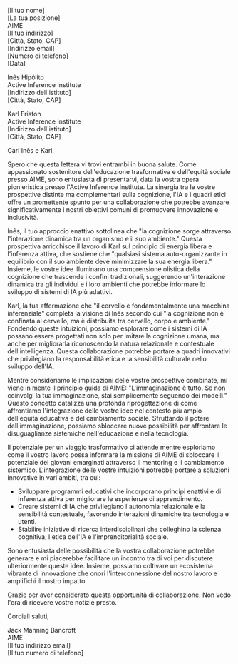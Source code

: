 [Il tuo nome]  
[La tua posizione]  
AIME  
[Il tuo indirizzo]  
[Città, Stato, CAP]  
[Indirizzo email]  
[Numero di telefono]  
[Data]  

Inês Hipólito  
Active Inference Institute  
[Indirizzo dell'istituto]  
[Città, Stato, CAP]  

Karl Friston  
Active Inference Institute  
[Indirizzo dell'istituto]  
[Città, Stato, CAP]  

Cari Inês e Karl,

Spero che questa lettera vi trovi entrambi in buona salute. Come appassionato sostenitore dell'educazione trasformativa e dell'equità sociale presso AIME, sono entusiasta di presentarvi, data la vostra opera pionieristica presso l'Active Inference Institute. La sinergia tra le vostre prospettive distinte ma complementari sulla cognizione, l'IA e i quadri etici offre un promettente spunto per una collaborazione che potrebbe avanzare significativamente i nostri obiettivi comuni di promuovere innovazione e inclusività.

Inês, il tuo approccio enattivo sottolinea che "la cognizione sorge attraverso l'interazione dinamica tra un organismo e il suo ambiente." Questa prospettiva arricchisce il lavoro di Karl sul principio di energia libera e l'inferenza attiva, che sostiene che "qualsiasi sistema auto-organizzante in equilibrio con il suo ambiente deve minimizzare la sua energia libera." Insieme, le vostre idee illuminano una comprensione olistica della cognizione che trascende i confini tradizionali, suggerendo un'interazione dinamica tra gli individui e i loro ambienti che potrebbe informare lo sviluppo di sistemi di IA più adattivi.

Karl, la tua affermazione che "il cervello è fondamentalmente una macchina inferenziale" completa la visione di Inês secondo cui "la cognizione non è confinata al cervello, ma è distribuita tra cervello, corpo e ambiente." Fondendo queste intuizioni, possiamo esplorare come i sistemi di IA possano essere progettati non solo per imitare la cognizione umana, ma anche per migliorarla riconoscendo la natura relazionale e contestuale dell'intelligenza. Questa collaborazione potrebbe portare a quadri innovativi che privilegiano la responsabilità etica e la sensibilità culturale nello sviluppo dell'IA.

Mentre consideriamo le implicazioni delle vostre prospettive combinate, mi viene in mente il principio guida di AIME: "L'immaginazione è tutto. Se non coinvolgi la tua immaginazione, stai semplicemente seguendo dei modelli." Questo concetto catalizza una profonda riprogettazione di come affrontiamo l'integrazione delle vostre idee nel contesto più ampio dell'equità educativa e del cambiamento sociale. Sfruttando il potere dell'immaginazione, possiamo sbloccare nuove possibilità per affrontare le disuguaglianze sistemiche nell'educazione e nella tecnologia.

Il potenziale per un viaggio trasformativo ci attende mentre esploriamo come il vostro lavoro possa informare la missione di AIME di sbloccare il potenziale dei giovani emarginati attraverso il mentoring e il cambiamento sistemico. L'integrazione delle vostre intuizioni potrebbe portare a soluzioni innovative in vari ambiti, tra cui:

- Sviluppare programmi educativi che incorporano principi enattivi e di inferenza attiva per migliorare le esperienze di apprendimento.
- Creare sistemi di IA che privilegiano l'autonomia relazionale e la sensibilità contestuale, favorendo interazioni dinamiche tra tecnologia e utenti.
- Stabilire iniziative di ricerca interdisciplinari che colleghino la scienza cognitiva, l'etica dell'IA e l'imprenditorialità sociale.

Sono entusiasta delle possibilità che la vostra collaborazione potrebbe generare e mi piacerebbe facilitare un incontro tra di voi per discutere ulteriormente queste idee. Insieme, possiamo coltivare un ecosistema vibrante di innovazione che onori l'interconnessione del nostro lavoro e amplifichi il nostro impatto.

Grazie per aver considerato questa opportunità di collaborazione. Non vedo l'ora di ricevere vostre notizie presto.

Cordiali saluti,

Jack Manning Bancroft  
AIME  
[Il tuo indirizzo email]  
[Il tuo numero di telefono]